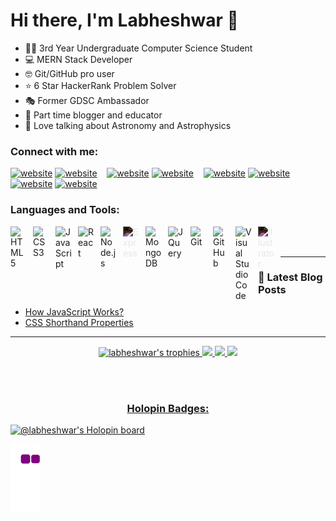 # Hi there, I'm Labheshwar 👋 

- 👨‍🎓 3rd Year Undergraduate Computer Science Student
- 💻 MERN Stack Developer
- 🤓 Git/GitHub pro user
- ⭐ 6 Star HackerRank Problem Solver
- 🎭 Former GDSC Ambassador 
- 📄 Part time blogger and educator
- 🔭 Love talking about Astronomy and Astrophysics

### Connect with me:


[![website](./img/globe-light.svg)](https://labheshwar.netlify.app/)
[![website](./img/globe-dark.svg)](https://labheshwar.netlify.app/)
&nbsp;&nbsp;
[![website](./img/twitter-light.svg)](https://twitter.com/labesh_mania)
[![website](./img/twitter-dark.svg)](https://twitter.com/labesh_mania)
&nbsp;&nbsp;
[![website](./img/linkedin-light.svg)](https://linkedin.com/in/labheshwar)
[![website](./img/linkedin-dark.svg)](https://linkedin.com/in/labheshwar)
&nbsp;&nbsp;
[![website](./img/instagram-light.svg)](https://www.instagram.com/labesh.json/)
[![website](./img/instagram-dark.svg)](https://www.instagram.com/labesh.json/)

### Languages and Tools:

[<img align="left" alt="HTML5" width="26px" src="https://cdn.jsdelivr.net/gh/devicons/devicon/icons/html5/html5-original.svg" style="padding-right:10px;" />](https://developer.mozilla.org/en-US/docs/Glossary/HTML5)
[<img align="left" alt="CSS3" width="26px" src="https://cdn.jsdelivr.net/gh/devicons/devicon/icons/css3/css3-original.svg" style="padding-right:10px;" />](https://developer.mozilla.org/en-US/docs/Web/CSS)
[<img align="left" alt="JavaScript" width="26px" src="https://cdn.jsdelivr.net/gh/devicons/devicon/icons/javascript/javascript-original.svg" style="padding-right:10px;" />](https://developer.mozilla.org/en-US/docs/Web/JavaScript)
[<img align="left" alt="React" width="26px" src="https://cdn.jsdelivr.net/gh/devicons/devicon/icons/react/react-original.svg" style="padding-right:10px;" />](https://reactjs.org/)
[<img align="left" alt="Node.js" width="26px" src="https://cdn.jsdelivr.net/gh/devicons/devicon/icons/nodejs/nodejs-original.svg" style="padding-right:10px;" />](https://nodejs.org/en/)
[<img align="left" alt="Express" width="26px" src="https://cdn.jsdelivr.net/gh/devicons/devicon/icons/express/express-original.svg" style="padding-right:10px; filter: invert(100)" />](https://www.npmjs.com/package/express)
[<img align="left" alt="MongoDB" width="26px" src="https://cdn.jsdelivr.net/gh/devicons/devicon/icons/mongodb/mongodb-original.svg" style="padding-right:10px;" />](https://www.mongodb.com/)
[<img align="left" alt="JQuery" width="26px" src="https://cdn.jsdelivr.net/npm/devicons@1.8.0/!SVG/jquery_logo.svg" style="padding-right:10px;" />](https://jquery.com/)
[<img align="left" alt="Git" width="26px" src="https://cdn.jsdelivr.net/gh/devicons/devicon/icons/git/git-original.svg" style="padding-right:10px;" />](https://git-scm.com/)
[<img align="left" alt="GitHub" width="26px" src="https://cdn.jsdelivr.net/npm/devicons@1.8.0/!SVG/github.svg" style="padding-right:10px;" />](https://github.com/)
[<img align="left" alt="Visual Studio Code" width="26px" src="https://cdn.jsdelivr.net/gh/devicons/devicon/icons/vscode/vscode-original.svg" style="padding-right:10px;" />](https://code.visualstudio.com/)
[<img align="left" alt="Illustrator" width="26px" src="https://cdn.jsdelivr.net/npm/devicons@1.8.0/!SVG/illustrator.svg" style="padding-right:10px; filter: invert(100)" />](https://www.adobe.com/products/illustrator/free-trial-download.html)

<br />
<br />

---

### 📕 Latest Blog Posts

<!-- BLOG-POST-LIST:START -->
- [How JavaScript Works?](https://theslimcoder.com/2022/02/%e2%9c%8d-how-javascript-works/)
- [CSS Shorthand Properties](https://theslimcoder.com/2022/01/%e2%9c%8d%ef%b8%8f-css-shorthand-properties/)
<!-- BLOG-POST-LIST:END -->

---
<p align="center">
    <a align="center" href="https://github.com/ryo-ma/github-profile-trophy"><img src="https://github-profile-trophy.vercel.app/?username=labheshwar&theme=radical&column=7&no-frame=true&&margin-w=15" alt="labheshwar's trophies" />
  <img width="48%" src="https://github-readme-stats.vercel.app/api?username=labheshwar&show_icons=true&theme=radical" />
  <img width="48%" src="https://github-readme-streak-stats.herokuapp.com/?user=labheshwar&show_icons=true&theme=radical" />
  <img width="48%" src="https://github-readme-stats.vercel.app/api/top-langs/?username=labheshwar&layout=compact&&count_private=true&theme=radical&show_icons=true" />
</p>

<br />
<br />

### Holopin Badges:

[![@labheshwar's Holopin board](https://holopin.io/api/user/board?user=labheshwar)](https://holopin.io/@labheshwar)

![snake gif](https://github.com/labheshwar/labheshwar/blob/output/github-contribution-grid-snake.gif)
